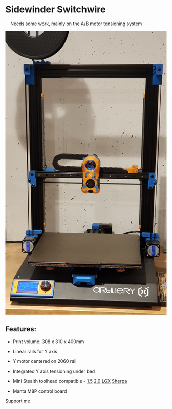 # Sidewinder Switchwire

    Needs some work, mainly on the A/B motor tensioning system

![Switchwinder](https://raw.githubusercontent.com/atrushing/Sidewinder-Switchwire/main/Images/Switchwinder_01.jpg)


## Features:

- Print volume: 308 x 310 x 400mm

- Linear rails for Y axis

- Y motor centered on 2060 rail

- Integrated Y axis tensioning under bed

- Mini Stealth toolhead compatible - [1.5](https://www.teamfdm.com/files/file/606-mini-stealth-orbiter-15/) [2.0](https://www.teamfdm.com/files/file/612-mini-stealth-orbiter-20/) [LGX](https://www.teamfdm.com/files/file/616-mini-stealth-lgx-lite/) [Sherpa](https://www.teamfdm.com/files/file/657-mini-stealth-mini-sherpa/)

- Manta M8P control board



[Support me](https://paypal.me/atrushing)
